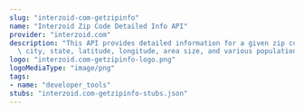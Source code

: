 ```yaml
---
slug: "interzoid-com-getzipinfo"
name: "Interzoid Zip Code Detailed Info API"
provider: "interzoid.com"
description: "This API provides detailed information for a given zip code, including\
  \ city, state, latitude, longitude, area size, and various population demographics."
logo: "interzoid.com-getzipinfo-logo.png"
logoMediaType: "image/png"
tags:
- name: "developer_tools"
stubs: "interzoid.com-getzipinfo-stubs.json"
---
```

